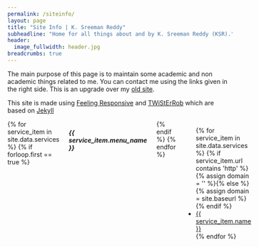 ```yaml
---
permalink: /siteinfo/
layout: page
title: "Site Info | K. Sreeman Reddy"
subheadline: "Home for all things about and by K. Sreeman Reddy (KSR)."
header:
  image_fullwidth: header.jpg
breadcrumbs: true
---
```

The main purpose of this page is to maintain some academic and non academic things related to me. You can contact me using the links given in the right side. This is an upgrade over my <a href="{{site.baseurl}}/oldsite" target="_blank">old site</a>.

This site is made using <a href="https://github.com/Phlow/feeling-responsive" target="_blank">Feeling Responsive</a> and <a href="https://github.com/TWiStErRob/twisterrob.github.io" target="_blank">TWiStErRob</a> which are based on <a href="https://jekyllrb.com/" target="_blank">Jekyll</a>

<div class="small-6 medium-3 large-3 large-offset-1 columns">
{% for service_item in site.data.services %}
	{% if forloop.first == true %}
		<h5 class="shadow-black">{{ service_item.menu_name }}</h5>
	{% endif %}
{% endfor %}
	
<ul class="no-bullet shadow-black">
{% for service_item in site.data.services %}
	{% if service_item.url contains 'http' %}{% assign domain = '' %}{% else %}{% assign domain = site.baseurl %}{% endif %}
	<li {% if service_item.class %}class="{{ service_item.class }}" {% endif %}>
		<a href="{{ domain }}{{ service_item.url }}" {% if service_item.url contains 'http' %}target="_blank" {% endif %} title="{{ service_item.title }}">{{ service_item.name }}</a>
	</li>
{% endfor %}
</ul>
</div>